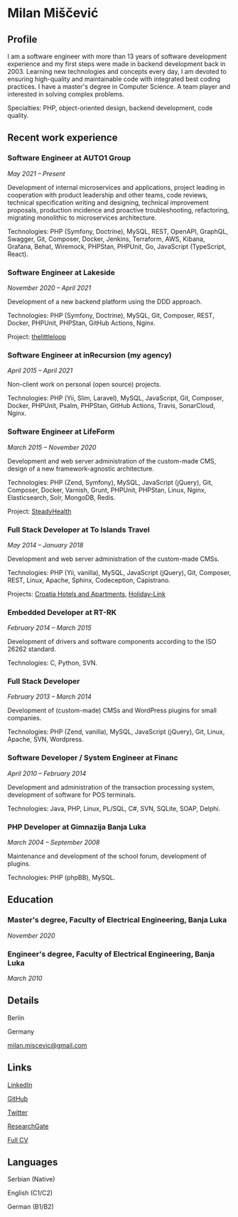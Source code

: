 # Milan Miščević

## Profile

I am a software engineer with more than 13 years of software development experience and my first steps were made in backend development back in 2003. Learning new technologies and concepts every day, I am devoted to ensuring high-quality and maintainable code with integrated best coding practices. I have a master's degree in Computer Science. A team player and interested in solving complex problems.

Specialties: PHP, object-oriented design, backend development, code quality.

## Recent work experience

### Software Engineer at AUTO1 Group

*May 2021 – Present*

Development of internal microservices and applications, project leading in cooperation with product leadership and other teams, code reviews, technical specification writing and designing, technical improvement proposals, production incidence and proactive troubleshooting, refactoring, migrating monolithic to microservices architecture.

Technologies: PHP (Symfony, Doctrine), MySQL, REST, OpenAPI, GraphQL, Swagger, Git, Composer, Docker, Jenkins, Terraform, AWS, Kibana, Grafana, Behat, Wiremock, PHPStan, PHPUnit, Go, JavaScript (TypeScript, React).

### Software Engineer at Lakeside

*November 2020 – April 2021*

Development of a new backend platform using the DDD approach.

Technologies: PHP (Symfony, Doctrine), MySQL, Git, Composer, REST, Docker, PHPUnit, PHPStan, GitHub Actions, Nginx.

Project: [thelittleloop](https://thelittleloop.com/)

### Software Engineer at inRecursion (my agency)

*April 2015 – April 2021*

Non-client work on personal (open source) projects.

Technologies: PHP (Yii, Slim, Laravel), MySQL, JavaScript, Git, Composer, Docker, PHPUnit, Psalm, PHPStan, GitHub Actions, Travis, SonarCloud, Nginx.

### Software Engineer at LifeForm

*March 2015 – November 2020*

Development and web server administration of the custom-made CMS, design of a new framework-agnostic architecture.

Technologies: PHP (Zend, Symfony), MySQL, JavaScript (jQuery), Git, Composer, Docker, Varnish, Grunt, PHPUnit, PHPStan, Linux, Nginx, Elasticsearch, Solr, MongoDB, Redis.

Project: [SteadyHealth](https://www.steadyhealth.com/)

### Full Stack Developer at To Islands Travel

*May 2014 – January 2018*

Development and web server administration of the custom-made CMSs.

Technologies: PHP (Yii, vanilla), MySQL, JavaScript (jQuery), Git, Composer, REST, Linux, Apache, Sphinx, Codeception, Capistrano.

Projects: [Croatia Hotels and Apartments](https://www.croatia-hotels-apartments.com/), [Holiday-Link](https://www.holiday-link.com/)

### Embedded Developer at RT-RK

*February 2014 – March 2015*

Development of drivers and software components according to the ISO 26262 standard.

Technologies: C, Python, SVN.

### Full Stack Developer

*February 2013 – March 2014*

Development of (custom-made) CMSs and WordPress plugins for small companies.

Technologies: PHP (Zend, vanilla), MySQL, JavaScript (jQuery), Git, Linux, Apache, SVN, Wordpress.

### Software Developer / System Engineer at Financ

*April 2010 – February 2014*

Development and administration of the transaction processing system, development of software for POS terminals.

Technologies: Java, PHP, Linux, PL/SQL, C#, SVN, SQLite, SOAP, Delphi.

### PHP Developer at Gimnazija Banja Luka

*March 2004 – September 2008*

Maintenance and development of the school forum, development of plugins.

Technologies: PHP (phpBB), MySQL.

## Education

### Master's degree, Faculty of Electrical Engineering, Banja Luka

*November 2020*

### Engineer's degree, Faculty of Electrical Engineering, Banja Luka

*March 2010*

## Details

Berlin

Germany

[milan.miscevic@gmail.com](mailto:milan.miscevic@gmail.com)

## Links

[LinkedIn](https://www.linkedin.com/in/milanmiscevic/)

[GitHub](https://github.com/milan-miscevic)

[Twitter](https://twitter.com/try_throw_catch)

[ResearchGate](https://www.researchgate.net/profile/Milan-Miscevic)

[Full CV](https://milan-miscevic.github.io/cv/)

## Languages

Serbian (Native)

English (C1/C2)

German (B1/B2)
